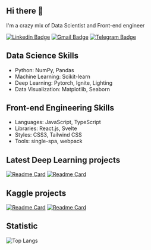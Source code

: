 ## Hi there 👋

I'm a crazy mix of Data Scientist and Front-end engineer

[![Linkedin Badge](https://img.shields.io/badge/-yatsy-blue?style=flat&logo=Linkedin&logoColor=white&link=https://www.linkedin.com/in/yatsy/)](https://www.linkedin.com/in/yatsy/)
[![Gmail Badge](https://img.shields.io/badge/-kirill.yatsy-c14438?style=flat&logo=Gmail&logoColor=white&link=mailto:kirill.yatsy@gmail.com)](mailto:kirill.yatsy@gmail.com)
[![Telegram Badge](https://img.shields.io/badge/-kirill.yatsy-blue?style=flat&logo=Telegram&logoColor=white&link=https://t.me/yatsy)](https://t.me/yatsy)

## Data Science Skills
- Python: NumPy, Pandas
- Machine Learning: Scikit-learn
- Deep Learning: Pytorch, Ignite, Lighting
- Data Visualization: Matplotlib, Seaborn
 
## Front-end Engineering Skills
- Languages: JavaScript, TypeScript
- Libraries: React.js, Svelte
- Styles: CSS3, Tailwind CSS
- Tools: single-spa, webpack

## Latest Deep Learning projects
[![Readme Card](https://github-readme-stats.vercel.app/api/pin/?username=kirill-yatsy&repo=algorithm_distillation)](https://github.com/kirill-yatsy/algorithm_distillation)
[![Readme Card](https://github-readme-stats.vercel.app/api/pin/?username=kirill-yatsy&repo=MNIST-Autoencoder)](https://github.com/kirill-yatsy/MNIST-Autoencoder)

## Kaggle projects
[![Readme Card](https://github-readme-stats.vercel.app/api/pin/?username=kirill-yatsy&repo=BirdCLEF_2024)](https://github.com/kirill-yatsy/BirdCLEF_2024)
[![Readme Card](https://github-readme-stats.vercel.app/api/pin/?username=kirill-yatsy&repo=LMSYS)](https://github.com/kirill-yatsy/LMSYS)

## Statistic 
![Top Langs](https://github-readme-stats.vercel.app/api/top-langs/?username=kirill-yatsy&layout=donut)
